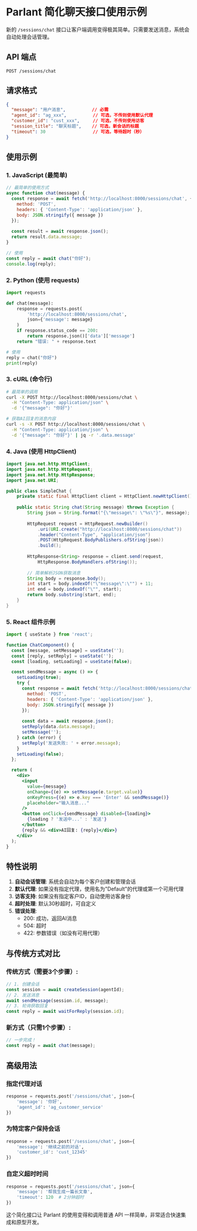 # Parlant 简化聊天接口使用示例

新的 `/sessions/chat` 接口让客户端调用变得极其简单。只需要发送消息，系统会自动处理会话管理。

## API 端点

```
POST /sessions/chat
```

## 请求格式

```json
{
  "message": "用户消息",          // 必需
  "agent_id": "ag_xxx",          // 可选，不传则使用默认代理
  "customer_id": "cust_xxx",     // 可选，不传则使用访客
  "session_title": "聊天标题",    // 可选，新会话的标题
  "timeout": 30                  // 可选，等待超时（秒）
}
```

## 使用示例

### 1. JavaScript (最简单)

```javascript
// 最简单的使用方式
async function chat(message) {
  const response = await fetch('http://localhost:8000/sessions/chat', {
    method: 'POST',
    headers: { 'Content-Type': 'application/json' },
    body: JSON.stringify({ message })
  });
  
  const result = await response.json();
  return result.data.message;
}

// 使用
const reply = await chat("你好");
console.log(reply);
```

### 2. Python (使用 requests)

```python
import requests

def chat(message):
    response = requests.post(
        'http://localhost:8000/sessions/chat',
        json={'message': message}
    )
    if response.status_code == 200:
        return response.json()['data']['message']
    return "错误: " + response.text

# 使用
reply = chat("你好")
print(reply)
```

### 3. cURL (命令行)

```bash
# 最简单的调用
curl -X POST http://localhost:8000/sessions/chat \
  -H "Content-Type: application/json" \
  -d '{"message": "你好"}'

# 获取AI回复的消息内容
curl -s -X POST http://localhost:8000/sessions/chat \
  -H "Content-Type: application/json" \
  -d '{"message": "你好"}' | jq -r '.data.message'
```

### 4. Java (使用 HttpClient)

```java
import java.net.http.HttpClient;
import java.net.http.HttpRequest;
import java.net.http.HttpResponse;
import java.net.URI;

public class SimpleChat {
    private static final HttpClient client = HttpClient.newHttpClient();
    
    public static String chat(String message) throws Exception {
        String json = String.format("{\"message\": \"%s\"}", message);
        
        HttpRequest request = HttpRequest.newBuilder()
            .uri(URI.create("http://localhost:8000/sessions/chat"))
            .header("Content-Type", "application/json")
            .POST(HttpRequest.BodyPublishers.ofString(json))
            .build();
        
        HttpResponse<String> response = client.send(request, 
            HttpResponse.BodyHandlers.ofString());
        
        // 简单解析JSON获取消息
        String body = response.body();
        int start = body.indexOf("\"message\":\"") + 11;
        int end = body.indexOf("\"", start);
        return body.substring(start, end);
    }
}
```

### 5. React 组件示例

```jsx
import { useState } from 'react';

function ChatComponent() {
  const [message, setMessage] = useState('');
  const [reply, setReply] = useState('');
  const [loading, setLoading] = useState(false);

  const sendMessage = async () => {
    setLoading(true);
    try {
      const response = await fetch('http://localhost:8000/sessions/chat', {
        method: 'POST',
        headers: { 'Content-Type': 'application/json' },
        body: JSON.stringify({ message })
      });
      
      const data = await response.json();
      setReply(data.data.message);
      setMessage('');
    } catch (error) {
      setReply('发送失败: ' + error.message);
    }
    setLoading(false);
  };

  return (
    <div>
      <input 
        value={message}
        onChange={(e) => setMessage(e.target.value)}
        onKeyPress={(e) => e.key === 'Enter' && sendMessage()}
        placeholder="输入消息..."
      />
      <button onClick={sendMessage} disabled={loading}>
        {loading ? '发送中...' : '发送'}
      </button>
      {reply && <div>AI回复: {reply}</div>}
    </div>
  );
}
```

## 特性说明

1. **自动会话管理**: 系统会自动为每个客户创建和管理会话
2. **默认代理**: 如果没有指定代理，使用名为"Default"的代理或第一个可用代理
3. **访客支持**: 如果没有指定客户ID，自动使用访客身份
4. **超时处理**: 默认30秒超时，可自定义
5. **错误处理**: 
   - 200: 成功，返回AI消息
   - 504: 超时
   - 422: 参数错误（如没有可用代理）

## 与传统方式对比

### 传统方式（需要3个步骤）:
```javascript
// 1. 创建会话
const session = await createSession(agentId);
// 2. 发送消息  
await sendMessage(session.id, message);
// 3. 轮询获取回复
const reply = await waitForReply(session.id);
```

### 新方式（只需1个步骤）:
```javascript
// 一步完成！
const reply = await chat(message);
```

## 高级用法

### 指定代理对话
```python
response = requests.post('/sessions/chat', json={
    'message': '你好',
    'agent_id': 'ag_customer_service'
})
```

### 为特定客户保持会话
```python
response = requests.post('/sessions/chat', json={
    'message': '继续之前的对话',
    'customer_id': 'cust_12345'
})
```

### 自定义超时时间
```python
response = requests.post('/sessions/chat', json={
    'message': '帮我生成一篇长文章',
    'timeout': 120  # 2分钟超时
})
```

这个简化接口让 Parlant 的使用变得和调用普通 API 一样简单，非常适合快速集成和原型开发。
